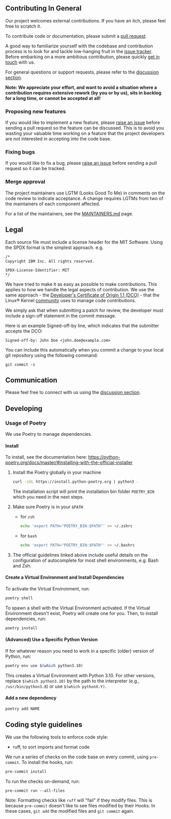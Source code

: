 ## Contributing In General

Our project welcomes external contributions. If you have an itch, please feel
free to scratch it.

To contribute code or documentation, please submit a [pull request](https://github.com/DS4SD/docling-serve/pulls).

A good way to familiarize yourself with the codebase and contribution process is
to look for and tackle low-hanging fruit in the [issue tracker](https://github.com/DS4SD/docling-serve/issues).
Before embarking on a more ambitious contribution, please quickly [get in touch](#communication) with us.

For general questions or support requests, please refer to the [discussion section](https://github.com/DS4SD/docling-serve/discussions).

**Note: We appreciate your effort, and want to avoid a situation where a contribution
requires extensive rework (by you or by us), sits in backlog for a long time, or
cannot be accepted at all!**

### Proposing new features

If you would like to implement a new feature, please [raise an issue](https://github.com/DS4SD/docling-serve/issues)
before sending a pull request so the feature can be discussed. This is to avoid
you wasting your valuable time working on a feature that the project developers
are not interested in accepting into the code base.

### Fixing bugs

If you would like to fix a bug, please [raise an issue](https://github.com/DS4SD/docling-serve/issues) before sending a
pull request so it can be tracked.

### Merge approval

The project maintainers use LGTM (Looks Good To Me) in comments on the code
review to indicate acceptance. A change requires LGTMs from two of the
maintainers of each component affected.

For a list of the maintainers, see the [MAINTAINERS.md](MAINTAINERS.md) page.

## Legal

Each source file must include a license header for the MIT
Software. Using the SPDX format is the simplest approach.
e.g.

```text
/*
Copyright IBM Inc. All rights reserved.

SPDX-License-Identifier: MIT
*/
```

We have tried to make it as easy as possible to make contributions. This
applies to how we handle the legal aspects of contribution. We use the
same approach - the [Developer's Certificate of Origin 1.1 (DCO)](https://github.com/hyperledger/fabric/blob/master/docs/source/DCO1.1.txt) - that the Linux® Kernel [community](https://elinux.org/Developer_Certificate_Of_Origin)
uses to manage code contributions.

We simply ask that when submitting a patch for review, the developer
must include a sign-off statement in the commit message.

Here is an example Signed-off-by line, which indicates that the
submitter accepts the DCO:

```text
Signed-off-by: John Doe <john.doe@example.com>
```

You can include this automatically when you commit a change to your
local git repository using the following command:

```text
git commit -s
```

## Communication

Please feel free to connect with us using the [discussion section](https://github.com/DS4SD/docling-serve/discussions).

## Developing

### Usage of Poetry

We use Poetry to manage dependencies.

#### Install

To install, see the documentation here: <https://python-poetry.org/docs/master/#installing-with-the-official-installer>

1. Install the Poetry globally in your machine

    ```bash
    curl -sSL https://install.python-poetry.org | python3 -
    ```

    The installation script will print the installation bin folder `POETRY_BIN` which you need in the next steps.

2. Make sure Poetry is in your `$PATH`
    - for `zsh`

        ```sh
        echo 'export PATH="POETRY_BIN:$PATH"' >> ~/.zshrc
        ```

    - for `bash`

        ```sh
        echo 'export PATH="POETRY_BIN:$PATH"' >> ~/.bashrc
        ```

3. The official guidelines linked above include useful details on the configuration of autocomplete for most shell environments, e.g. Bash and Zsh.

#### Create a Virtual Environment and Install Dependencies

To activate the Virtual Environment, run:

```bash
poetry shell
```

To spawn a shell with the Virtual Environment activated. If the Virtual Environment doesn't exist, Poetry will create one for you. Then, to install dependencies, run:

```bash
poetry install
```

#### (Advanced) Use a Specific Python Version

If for whatever reason you need to work in a specific (older) version of Python, run:

```bash
poetry env use $(which python3.10)
```

This creates a Virtual Environment with Python 3.10. For other versions, replace `$(which python3.10)` by the path to the interpreter (e.g., `/usr/bin/python3.8`) or use `$(which pythonX.Y)`.

#### Add a new dependency

```bash
poetry add NAME
```

## Coding style guidelines

We use the following tools to enforce code style:

- ruff, to sort imports and format code

We run a series of checks on the code base on every commit, using `pre-commit`. To install the hooks, run:

```bash
pre-commit install
```

To run the checks on-demand, run:

```shell
pre-commit run --all-files
```

Note: Formatting checks like `ruff` will "fail" if they modify files. This is because `pre-commit` doesn't like to see files modified by their Hooks. In these cases, `git add` the modified files and `git commit` again.
